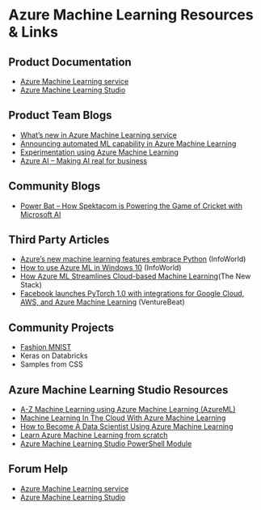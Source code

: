 # Azure Machine Learning Resources & Links
## Product Documentation
- [Azure Machine Learning service](https://docs.microsoft.com/en-us/azure/machine-learning/service/)
- [Azure Machine Learning Studio](https://docs.microsoft.com/en-us/azure/machine-learning/studio/)

## Product Team Blogs
- [What’s new in Azure Machine Learning service](https://aka.ms/aml-blog-whats-new)
- [Announcing automated ML capability in Azure Machine Learning](https://aka.ms/aml-blog-automl)
- [Experimentation using Azure Machine Learning](https://aka.ms/aml-blog-experimentation)
- [Azure AI – Making AI real for business](https://aka.ms/aml-blog-overview)

## Community Blogs
- [Power Bat – How Spektacom is Powering the Game of Cricket with Microsoft AI](https://blogs.technet.microsoft.com/machinelearning/2018/10/11/power-bat-how-spektacom-is-powering-the-game-of-cricket-with-microsoft-ai/)

## Third Party Articles
- [Azure’s new machine learning features embrace Python](https://www.infoworld.com/article/3306840/azure/azures-new-machine-learning-features-embrace-python.html) (InfoWorld)
- [How to use Azure ML in Windows 10](https://www.infoworld.com/article/3308381/azure/how-to-use-azure-ml-in-windows-10.html) (InfoWorld)
- [How Azure ML Streamlines Cloud-based Machine Learning](https://thenewstack.io/how-the-azure-ml-streamlines-cloud-based-machine-learning/)(The New Stack)
- [Facebook launches PyTorch 1.0 with integrations for Google Cloud, AWS, and Azure Machine Learning](https://venturebeat.com/2018/10/02/facebook-launches-pytorch-1-0-integrations-for-google-cloud-aws-and-azure-machine-learning/) (VentureBeat)

## Community Projects
- [Fashion MNIST](https://github.com/amynic/azureml-sdk-fashion)
- Keras on Databricks
- Samples from CSS


## Azure Machine Learning Studio Resources
- [A-Z Machine Learning using Azure Machine Learning (AzureML)](https://www.udemy.com/machine-learning-using-azureml/)
- [Machine Learning In The Cloud With Azure Machine Learning](https://www.udemy.com/machine-learning-in-the-cloud-with-azure-machine-learning/)
- [How to Become A Data Scientist Using Azure Machine Learning](https://www.udemy.com/azure-machine-learning-introduction/)
- [Learn Azure Machine Learning from scratch](https://www.udemy.com/learn-azure-machine-learning-from-scratch/)
- [Azure Machine Learning Studio PowerShell Module](https://aka.ms/amlps)

## Forum Help
- [Azure Machine Learning service](https://social.msdn.microsoft.com/Forums/en-US/home?forum=AzureMachineLearningService)
- [Azure Machine Learning Studio](https://social.msdn.microsoft.com/forums/azure/en-US/home?forum=MachineLearning)
